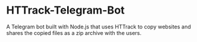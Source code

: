 # HTTrack-Telegram-Bot
A Telegram bot built with Node.js that uses HTTrack to copy websites and shares the copied files as a zip archive with the users.
